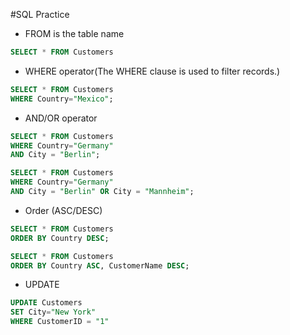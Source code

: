 #SQL Practice
* FROM is the table name
```SQL
SELECT * FROM Customers
```
* WHERE operator(The WHERE clause is used to filter records.)
```SQL
SELECT * FROM Customers
WHERE Country="Mexico";
```
* AND/OR operator
```SQL
SELECT * FROM Customers
WHERE Country="Germany"
AND City = "Berlin";

SELECT * FROM Customers
WHERE Country="Germany"
AND City = "Berlin" OR City = "Mannheim";
```
* Order (ASC/DESC)
```SQL
SELECT * FROM Customers
ORDER BY Country DESC;

SELECT * FROM Customers
ORDER BY Country ASC, CustomerName DESC;
```
* UPDATE
```SQL
UPDATE Customers
SET City="New York" 
WHERE CustomerID = "1"
```
